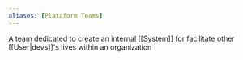 ```yaml
---
aliases: [Plataform Teams]
---
```


A team dedicated to create an internal [[System]] for facilitate other [[User|devs]]'s lives within an organization